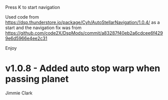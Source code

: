 Press K to start navigation

Used code from https://dsp.thunderstore.io/package/Cyh/AutoStellarNavigation/1.0.4/ as a start and the navigation fix was from https://github.com/code2X/DspMods/commit/a83287f40eb2a6cdcee6f4299e6d5966e4ee2c31

Enjoy


# v1.0.8 - Added auto stop warp when passing planet



Jimmie Clark